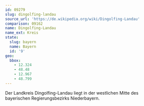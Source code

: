 ```yaml
---
id: 09279
slug: dingolfing-landau
source_url: 'https://de.wikipedia.org/wiki/Dingolfing-Landau'
comparison: 09162
name: Dingolfing-Landau
name_ext: Kreis
state:
  slug: bayern
  name: Bayern
  id: '9'
geo:
  bbox:
    - 12.324
    - 48.48
    - 12.967
    - 48.799
---
```


Der Landkreis Dingolfing-Landau liegt in der westlichen Mitte des bayerischen Regierungsbezirks Niederbayern.
